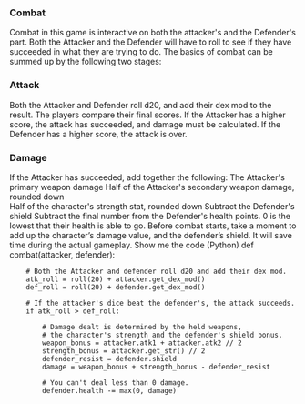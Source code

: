 

### Combat
Combat in this game is interactive on both the attacker's and the Defender's part. Both the Attacker and the Defender will have to roll to see if they have succeeded in what they are trying to do. The basics of combat can be summed up by the following two stages:

### Attack
Both the Attacker and Defender roll d20, and add their dex mod to the result.
The players compare their final scores. If the Attacker has a higher score, the attack has succeeded, and damage must be calculated. If the Defender has a higher score, the attack is over.
### Damage
If the Attacker has succeeded, add together the following:
The Attacker's primary weapon damage
Half of the Attacker's secondary weapon damage, rounded down  
Half of the character's strength stat, rounded down
Subtract the Defender's shield
Subtract the final number from the Defender's health points. 0 is the lowest that their health is able to go.
Before combat starts, take a moment to add up the character’s damage value, and the defender’s shield. It will save time during the actual gameplay. 
Show me the code (Python)
    def combat(attacker, defender):
 
        # Both the Attacker and defender roll d20 and add their dex mod.
        atk_roll = roll(20) + attacker.get_dex_mod()
        def_roll = roll(20) + defender.get_dex_mod()
 
        # If the attacker's dice beat the defender's, the attack succeeds.
        if atk_roll > def_roll:
 
            # Damage dealt is determined by the held weapons,
            # the character's strength and the defender's shield bonus.
            weapon_bonus = attacker.atk1 + attacker.atk2 // 2
            strength_bonus = attacker.get_str() // 2
            defender_resist = defender.shield
            damage = weapon_bonus + strength_bonus - defender_resist
 
            # You can't deal less than 0 damage.
            defender.health -= max(0, damage)
 

